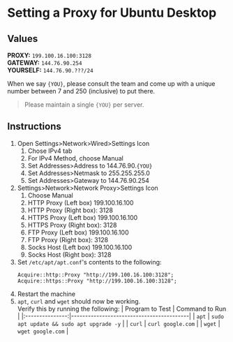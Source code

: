 # Setting a Proxy for Ubuntu Desktop

## Values

**PROXY:** `199.100.16.100:3128`  
**GATEWAY:** `144.76.90.254`  
**YOURSELF:** `144.76.90.???/24`

When we say `{YOU}`, please consult the team and come up with a unique number between 7 and 250 (inclusive) to put there.
> Please maintain a single `{YOU}` per server.

## Instructions

1. Open Settings>Network>Wired>Settings Icon
    1. Chose IPv4 tab
    2. For IPv4 Method, choose Manual
    3. Set Addresses>Address to 144.76.90.`{YOU}`
    4. Set Addresses>Netmask to 255.255.255.0
    5. Set Addresses>Gateway to 144.76.90.254
2. Settings>Network>Network Proxy>Settings Icon
    1. Choose Manual
    2. HTTP Proxy (Left box) 199.100.16.100
    3. HTTP Proxy (Right box): 3128
    4. HTTPS Proxy (Left box) 199.100.16.100
    5. HTTPS Proxy (Right box): 3128
    6. FTP Proxy (Left box) 199.100.16.100
    7. FTP Proxy (Right box): 3128
    8. Socks Host (Left box) 199.100.16.100
    9. Socks Host (Right box): 3128
3. Set `/etc/apt/apt.conf`'s contents to the following:
    ```
    Acquire::http::Proxy "http://199.100.16.100:3128";
    Acquire::https::Proxy "http://199.100.16.100:3128";
    ```
4. Restart the machine
5. `apt`, `curl` and `wget` should now be working.  
	Verify this by running the following:
	| Program to Test | Command to Run                           |
	|:---------------:|------------------------------------------|
	|      `apt`      | `sudo apt update && sudo apt upgrade -y` |
	|     `curl`      | `curl google.com`                        |
	|     `wget`      | `wget google.com`                        |
